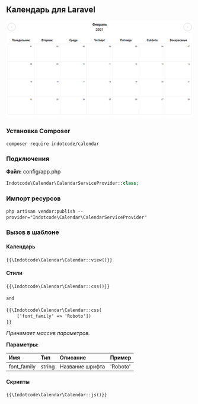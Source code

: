 ## Календарь для Laravel

![Скриншот календаря](https://raw.githubusercontent.com/indotcode/calendar/master/screenshots/screenshot.png "Орк")

### Установка Composer

```text
composer require indotcode/calendar
```

### Подключения

**Файл:** config/app.php
```php
Indotcode\Calendar\CalendarServiceProvider::class;
```

### Импорт ресурсов
```text
php artisan vendor:publish --provider="Indotcode\Calendar\CalendarServiceProvider"
```

### Вызов в шаблоне

#### Календарь

```blade
{{\Indotcode\Calendar\Calendar::view()}}
```

#### Стили

```blade
{{\Indotcode\Calendar\Calendar::css()}}

and

{{\Indotcode\Calendar\Calendar::css(
    ['font_family' => 'Roboto'])
}}
```
*Принимает массив параметров.*

**Параметры:**

| Имя | Тип | Описание | Пример
|:----------------|:---------|:----------------|:----|
| font_family | string | Название шрифта | 'Roboto' |


#### Скрипты

```blade
{{\Indotcode\Calendar\Calendar::js()}}
```
